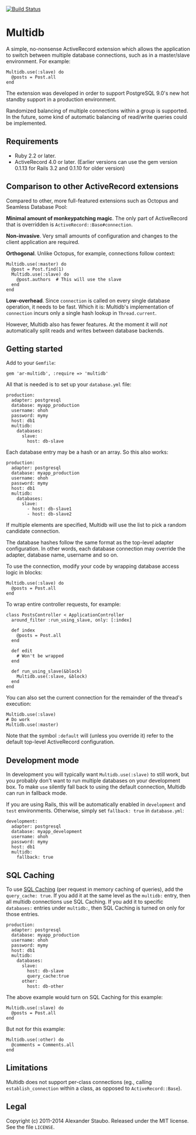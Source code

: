 [![Build Status](https://travis-ci.org/atombender/multidb.png?branch=master)](https://travis-ci.org/atombender/multidb)

# Multidb

A simple, no-nonsense ActiveRecord extension which allows the application to switch between multiple database connections, such as in a master/slave environment. For example:

    Multidb.use(:slave) do
      @posts = Post.all
    end

The extension was developed in order to support PostgreSQL 9.0's new hot standby support in a production environment.

Randomized balancing of multiple connections within a group is supported. In the future, some kind of automatic balancing of read/write queries could be implemented.

## Requirements

* Ruby 2.2 or later.
* ActiveRecord 4.0 or later. (Earlier versions can use the gem version 0.1.13 for Rails 3.2 and 0.1.10 for older version)

## Comparison to other ActiveRecord extensions

Compared to other, more full-featured extensions such as Octopus and Seamless Database Pool:

**Minimal amount of monkeypatching magic**. The only part of ActiveRecord that is overridden is `ActiveRecord::Base#connection`.

**Non-invasive**. Very small amounts of configuration and changes to the client application are required.

**Orthogonal**. Unlike Octopus, for example, connections follow context:

    Multidb.use(:master) do
      @post = Post.find(1)
      Multidb.use(:slave) do
        @post.authors  # This will use the slave
      end
    end

**Low-overhead**. Since `connection` is called on every single database operation, it needs to be fast. Which it is: Multidb's implementation of
`connection` incurs only a single hash lookup in `Thread.current`.

However, Multidb also has fewer features. At the moment it will _not_ automatically split reads and writes between database backends.

## Getting started

Add to your `Gemfile`:

    gem 'ar-multidb', :require => 'multidb'

All that is needed is to set up your `database.yml` file:

    production:
      adapter: postgresql
      database: myapp_production
      username: ohoh
      password: mymy
      host: db1
      multidb:
        databases:
          slave:
            host: db-slave

Each database entry may be a hash or an array. So this also works:

    production:
      adapter: postgresql
      database: myapp_production
      username: ohoh
      password: mymy
      host: db1
      multidb:
        databases:
          slave:
            - host: db-slave1
            - host: db-slave2

If multiple elements are specified, Multidb will use the list to pick a random candidate connection.

The database hashes follow the same format as the top-level adapter configuration. In other words, each database connection may override the adapter, database name, username and so on.

To use the connection, modify your code by wrapping database access logic in blocks:

    Multidb.use(:slave) do
      @posts = Post.all
    end

To wrap entire controller requests, for example:

    class PostsController < ApplicationController
      around_filter :run_using_slave, only: [:index]

      def index
        @posts = Post.all
      end

      def edit
        # Won't be wrapped
      end

      def run_using_slave(&block)
        Multidb.use(:slave, &block)
      end
    end

You can also set the current connection for the remainder of the thread's execution:

    Multidb.use(:slave)
    # Do work
    Multidb.use(:master)

Note that the symbol `:default` will (unless you override it) refer to the default top-level ActiveRecord configuration.

## Development mode

In development you will typically want `Multidb.use(:slave)` to still work, but you probably don't want to run multiple databases on your development box. To make `use` silently fall back to using the default connection, Multidb can run in fallback mode.

If you are using Rails, this will be automatically enabled in `development` and `test` environments. Otherwise, simply set `fallback: true` in `database.yml`:

    development:
      adapter: postgresql
      database: myapp_development
      username: ohoh
      password: mymy
      host: db1
      multidb:
        fallback: true

## SQL Caching

To use [SQL Caching](https://guides.rubyonrails.org/caching_with_rails.html#sql-caching) (per request in memory caching of queries), add the `query_cache: true`. If you add it at the same level as the `multidb:` entry, then all multidb connections use SQL Caching. If you add it to specific `databases:` entries under `multidb:`, then SQL Caching is turned on only for those entries.

    production:
      adapter: postgresql
      database: myapp_production
      username: ohoh
      password: mymy
      host: db1
      multidb:
        databases:
          slave:
            host: db-slave
            query_cache:true
          other:
            host: db-other

The above example would turn on SQL Caching for this example:

    Multidb.use(:slave) do
      @posts = Post.all
    end

But not for this example:

    Multidb.use(:other) do
      @comments = Comments.all
    end

## Limitations

Multidb does not support per-class connections (eg., calling `establish_connection` within a class, as opposed to `ActiveRecord::Base`).

## Legal

Copyright (c) 2011-2014 Alexander Staubo. Released under the MIT license. See the file `LICENSE`.
